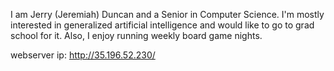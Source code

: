 I am Jerry (Jeremiah) Duncan and a Senior in Computer Science. I'm mostly interested in generalized artificial intelligence and would like to go to grad school for it. Also, I enjoy running weekly board game nights.


webserver ip: http://35.196.52.230/